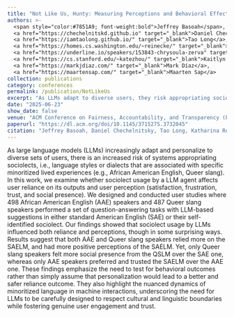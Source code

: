```yaml
---
title: "Not Like Us, Hunty: Measuring Perceptions and Behavioral Effects of Minoritized Anthropomorphic Cues in LLMs"
authors: >-
  <span style="color:#7851A9; font-weight:bold">Jeffrey Basoah</span>,
  <a href="https://chechelnitskd.github.io" target="_blank">Daniel Chechelnitsky</a>,
  <a href="https://iamtaolong.github.io/" target="_blank">Tao Long</a>,
  <a href="https://homes.cs.washington.edu/~reinecke/" target="_blank">Katharina Reinecke</a>,
  <a href="https://underline.io/speakers/153843-chrysoula-zerva" target="_blank">Chrysoula Zerva</a>,
  <a href="https://cs.stanford.edu/~katezhou/" target="_blank">Kaitlyn Zhou</a>,
  <a href="https://markjdiaz.com/" target="_blank">Mark Díaz</a>,
  <a href="https://maartensap.com/" target="_blank">Maarten Sap</a>
collection: publications
category: conferences
permalink: /publication/NotLikeUs
excerpt: "As LLMs adapt to diverse users, they risk appropriating sociolects…"
date: "2025-06-23"
show_date: false
venue: "ACM Conference on Fairness, Accountability, and Transparency (FAccT ’25)"
paperurl: "https://dl.acm.org/doi/10.1145/3715275.3732045"
citation: "Jeffrey Basoah, Daniel Chechelnitsky, Tao Long, Katharina Reinecke, Chrysoula Zerva, Kaitlyn Zhou, Mark Díaz, and Maarten Sap. 2025. Not Like Us, Hunty: Measuring Perceptions and Behavioral Effects of Minoritized Anthropomorphic Cues in LLMs. In Proceedings of the 2025 ACM Conference on Fairness, Accountability, and Transparency (FAccT ’25). Association for Computing Machinery, New York, NY, USA, 710–745."
---
```



As large language models (LLMs) increasingly adapt and personalize to diverse sets of users, there is an increased risk of systems appropriating sociolects, i.e., language styles or dialects that are associated with specific minoritized lived experiences (e.g., African American English, Queer slang). In this work, we examine whether sociolect usage by a LLM agent affects user reliance on its outputs and user perception (satisfaction, frustration, trust, and social presence). We designed and conducted user studies where 498 African American English (AAE) speakers and 487 Queer slang speakers performed a set of question-answering tasks with LLM-based suggestions in either standard American English (SAE) or their self-identified sociolect. Our findings showed that sociolect usage by LLMs influenced both reliance and perceptions, though in some surprising ways. Results suggest that both AAE and Queer slang speakers relied more on the SAELM, and had more positive perceptions of the SAELM. Yet, only Queer slang speakers felt more social presence from the QSLM over the SAE one, whereas only AAE speakers preferred and trusted the SAELM over the AAE one. These findings emphasize the need to test for behavioral outcomes rather than simply assume that personalization would lead to a better and safer reliance outcome. They also highlight the nuanced dynamics of minoritized language in machine interactions, underscoring the need for LLMs to be carefully designed to respect cultural and linguistic boundaries while fostering genuine user engagement and trust.

<!--
<p><strong>Authors: <span style="color: #7851A9; font-weight: bold;"> Jeffrey Basoah </span>, </strong> <a href="https://chechelnitskd.github.io" target="_blank">Daniel Chechelnitsky</a>, <a href="https://iamtaolong.github.io/" target="_blank">Tao Long</a>, <a href="https://www.cs.washington.edu/people/faculty/reinecke" target="_blank">Dr. Katharina Reinecke</a>, Dr. Chrysoula Zerva, <a href="https://cs.stanford.edu/~katezhou/" target="_blank">Kaitlyn Zhou</a>, <a href="https://markjdiaz.com/" target="_blank">Dr. Mark Díaz</a>, <a href="https://maartensap.com/" target="_blank">Dr. Maarten Sap</a></p>
-->